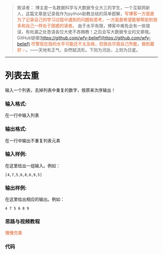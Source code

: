 
> 致读者： 博主是一名数据科学与大数据专业大三的学生，一个互联网新人，这篇文章是记录我作为python助教总结的简单题解，**<font color='#e59572'>写博客一方面是为了记录自己的学习过程中遇到的问题和思考，一方面是希望能够帮助到很多和自己一样处于困惑的读者。</font>**
> 由于水平有限，博客中难免会有一些错误，有纰漏之处恳请各位大佬不吝赐教！之后会写大数据专业的文章哦。
> GitHub链接[https://github.com/wfy-belief](https://github.com/wfy-belief)
> **<font color='#e59572'>尽管现在我的水平可能还不太及格，但我会尽我自己所能，做到最好☺</font>**。——天地有正气，杂然赋流形。下则为河岳，上则为日星。
---
# 列表去重
输入一个列表，去掉列表中重复的数字，按原来次序输出！
### 输入格式:

在一行中输入列表

### 输出格式:

在一行中输出不重复列表元素

### 输入样例:

在这里给出一组输入。例如：

```in
[4,7,5,6,8,6,9,5] 
```

### 输出样例:

在这里给出相应的输出。例如：

```out
4 7 5 6 8 9
```

### 思路与视频教程
**<font color='#e59572'>慢慢完善</font>**

### 代码
```python

```
